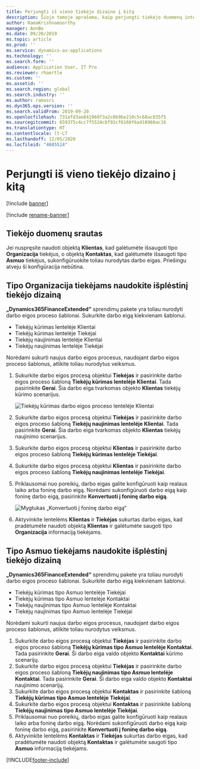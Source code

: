 ```yaml
---
title: Perjungti iš vieno tiekėjo dizaino į kitą
description: Šioje temoje aprašoma, kaip perjungti tiekėjo duomenų integravimą programose „Finance and Operations“ ir „Dataverse“.
author: RamaKrishnamoorthy
manager: AnnBe
ms.date: 09/20/2019
ms.topic: article
ms.prod: ''
ms.service: dynamics-ax-applications
ms.technology: ''
ms.search.form: ''
audience: Application User, IT Pro
ms.reviewer: rhaertle
ms.custom: ''
ms.assetid: ''
ms.search.region: global
ms.search.industry: ''
ms.author: ramasri
ms.dyn365.ops.version: ''
ms.search.validFrom: 2019-09-20
ms.openlocfilehash: 731efd3ae841960f3a2c0b9be210c5c68ac835f5
ms.sourcegitcommit: 659375c4cc7f5524cbf91cf6160f6a410960ac16
ms.translationtype: HT
ms.contentlocale: lt-LT
ms.lasthandoff: 12/05/2020
ms.locfileid: "4685514"
---
```

# <a name="switch-between-vendor-designs"></a>Perjungti iš vieno tiekėjo dizaino į kitą

[!include [banner](../../includes/banner.md)]

[!include [rename-banner](~/includes/cc-data-platform-banner.md)]



## <a name="vendor-data-flow"></a>Tiekėjo duomenų srautas 

Jei nuspręsite naudoti objektą **Klientas**, kad galėtumėte išsaugoti tipo **Organizacija** tiekėjus, o objektą **Kontaktas**, kad galėtumėte išsaugoti tipo **Asmuo** tiekėjus, sukonfigūruokite toliau nurodytas darbo eigas. Priešingu atveju ši konfigūracija nebūtina.

## <a name="use-the-extended-vendor-design-for-vendors-of-the-organization-type"></a>Tipo Organizacija tiekėjams naudokite išplėstinį tiekėjo dizainą

**„Dynamics365FinanceExtended“** sprendimų pakete yra toliau nurodyti darbo eigos proceso šablonai. Sukurkite darbo eigą kiekvienam šablonui.

+ Tiekėjų kūrimas lentelėje Klientai
+ Tiekėjų kūrimas lentelėje Tiekėjai
+ Tiekėjų naujinimas lentelėje Klientai
+ Tiekėjų naujinimas lentelėje Tiekėjai

Norėdami sukurti naujus darbo eigos procesus, naudojant darbo eigos proceso šablonus, atlikite toliau nurodytus veiksmus.

1. Sukurkite darbo eigos procesą objektui **Tiekėjas** ir pasirinkite darbo eigos proceso šabloną **Tiekėjų kūrimas lentelėje Klientai**. Tada pasirinkite **Gerai**. Šia darbo eiga tvarkomas objekto **Klientas** tiekėjų kūrimo scenarijus.

    ![Tiekėjų kūrimas darbo eigos proceso lentelėje Klientai](media/create_process.png)

2. Sukurkite darbo eigos procesą objektui **Tiekėjas** ir pasirinkite darbo eigos proceso šabloną **Tiekėjų naujinimas lentelėje Klientai**. Tada pasirinkite **Gerai**. Šia darbo eiga tvarkomas objekto **Klientas** tiekėjų naujinimo scenarijus.
3. Sukurkite darbo eigos procesą objektui **Klientas** ir pasirinkite darbo eigos proceso šabloną **Tiekėjų kūrimas lentelėje Tiekėjai**.
4. Sukurkite darbo eigos procesą objektui **Klientas** ir pasirinkite darbo eigos proceso šabloną **Tiekėjų naujinimas lentelėje Tiekėjai**.
5. Priklausomai nuo poreikių, darbo eigas galite konfigūruoti kaip realaus laiko arba foninę darbo eigą. Norėdami sukonfigūruoti darbo eigą kaip foninę darbo eigą, pasirinkite **Konvertuoti į foninę darbo eigą**.

    ![Mygtukas „Konvertuoti į foninę darbo eigą“](media/background_workflow.png)

6. Aktyvinkite lentelėms **Klientas** ir **Tiekėjas** sukurtas darbo eigas, kad pradėtumėte naudoti objektą **Klientas** ir galėtumėte saugoti tipo **Organizacija** informaciją tiekėjams.

## <a name="use-the-extended-vendor-design-for-vendors-of-the-person-type"></a>Tipo Asmuo tiekėjams naudokite išplėstinį tiekėjo dizainą

**„Dynamics365FinanceExtended“** sprendimų pakete yra toliau nurodyti darbo eigos proceso šablonai. Sukurkite darbo eigą kiekvienam šablonui.

+ Tiekėjų kūrimas tipo Asmuo lentelėje Tiekėjai
+ Tiekėjų kūrimas tipo Asmuo lentelėje Kontaktai
+ Tiekėjų naujinimas tipo Asmuo lentelėje Kontaktai
+ Tiekėjų naujinimas tipo Asmuo lentelėje Tiekėjai

Norėdami sukurti naujus darbo eigos procesus, naudojant darbo eigos proceso šablonus, atlikite toliau nurodytus veiksmus.

1. Sukurkite darbo eigos procesą objektui **Tiekėjas** ir pasirinkite darbo eigos proceso šabloną **Tiekėjų kūrimas tipo Asmuo lentelėje Kontaktai**. Tada pasirinkite **Gerai**. Ši darbo eiga valdo objekto **Kontaktai** kūrimo scenarijų.
2. Sukurkite darbo eigos procesą objektui **Tiekėjas** ir pasirinkite darbo eigos proceso šabloną **Tiekėjų naujinimas tipo Asmuo lentelėje Kontaktai**. Tada pasirinkite **Gerai**. Ši darbo eiga valdo objekto **Kontaktai** naujinimo scenarijų.
3. Sukurkite darbo eigos procesą objektui **Kontaktas** ir pasirinkite šabloną **Tiekėjų kūrimas tipo Asmuo lentelėje Tiekėjai**.
4. Sukurkite darbo eigos procesą objektui **Kontaktas** ir pasirinkite šabloną **Tiekėjų naujinimas tipo Asmuo lentelėje Tiekėjai**.
5. Priklausomai nuo poreikių, darbo eigas galite konfigūruoti kaip realaus laiko arba foninę darbo eigą. Norėdami sukonfigūruoti darbo eigą kaip foninę darbo eigą, pasirinkite **Konvertuoti į foninę darbo eigą**.
6. Aktyvinkite lentelėms **Kontaktas** ir **Tiekėjas** sukurtas darbo eigas, kad pradėtumėte naudoti objektą **Kontaktas** ir galėtumėte saugoti tipo **Asmuo** informaciją tiekėjams.


[!INCLUDE[footer-include](../../../../includes/footer-banner.md)]
